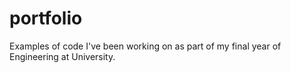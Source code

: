 # portfolio
Examples of code I've been working on as part of my final year of Engineering at University.
